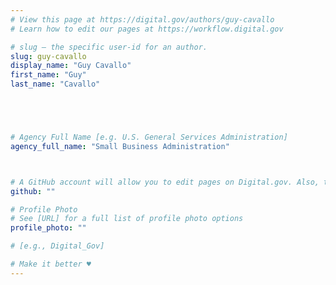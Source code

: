 ```yaml
---
# View this page at https://digital.gov/authors/guy-cavallo
# Learn how to edit our pages at https://workflow.digital.gov

# slug — the specific user-id for an author.
slug: guy-cavallo
display_name: "Guy Cavallo"
first_name: "Guy"
last_name: "Cavallo"





# Agency Full Name [e.g. U.S. General Services Administration]
agency_full_name: "Small Business Administration"



# A GitHub account will allow you to edit pages on Digital.gov. Also, the image used in your GitHub account can be used to populate your digital.gov profile photo. Learn more about getting a Github account at [URL]
github: ""

# Profile Photo
# See [URL] for a full list of profile photo options
profile_photo: ""

# [e.g., Digital_Gov]

# Make it better ♥
---
```


